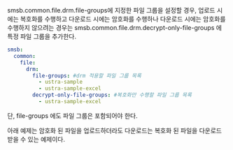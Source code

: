 smsb.common.file.drm.file-groups에 지정한 파일 그룹을 설정할 경우, 업로드 시에는 복호화를 수행하고 다운로드 시에는 암호화를 수행하나 다운로드 시에는 암호화를 수행하지 않으려는 경우는 smsb.common.file.drm.decrypt-only-file-groups 에 특정 파일 그룹을 추가한다.
```yaml
smsb:
  common:
    file:
      drm:
        file-groups: #drm 적용할 파일 그룹 목록
          - ustra-sample
          - ustra-sample-excel
        decrypt-only-file-groups: #복호화만 수행할 파일 그룹 목록
          - ustra-sample-excel 
```

단, file-groups 에도 파일 그룹은 포함되어야 한다.

아래 예제는 암호화 된 파일을 업로드하더라도 다운로드는 복호화 된 파일을 다운로드 받을 수 있는 예제이다.
